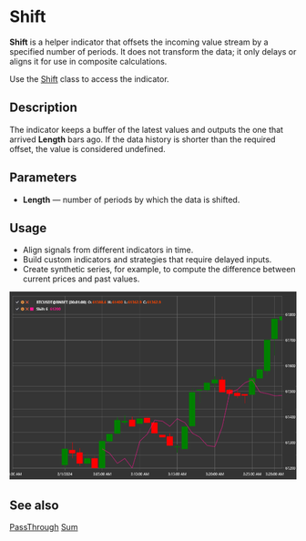 # Shift

**Shift** is a helper indicator that offsets the incoming value stream by a specified number of periods. It does not transform the
data; it only delays or aligns it for use in composite calculations.

Use the [Shift](xref:StockSharp.Algo.Indicators.Shift) class to access the indicator.

## Description

The indicator keeps a buffer of the latest values and outputs the one that arrived **Length** bars ago. If the data history is
shorter than the required offset, the value is considered undefined.

## Parameters

- **Length** — number of periods by which the data is shifted.

## Usage

- Align signals from different indicators in time.
- Build custom indicators and strategies that require delayed inputs.
- Create synthetic series, for example, to compute the difference between current prices and past values.

![indicator_shift](../../../../images/indicator_shift.png)

## See also

[PassThrough](pass_through.md)
[Sum](sum_n.md)
